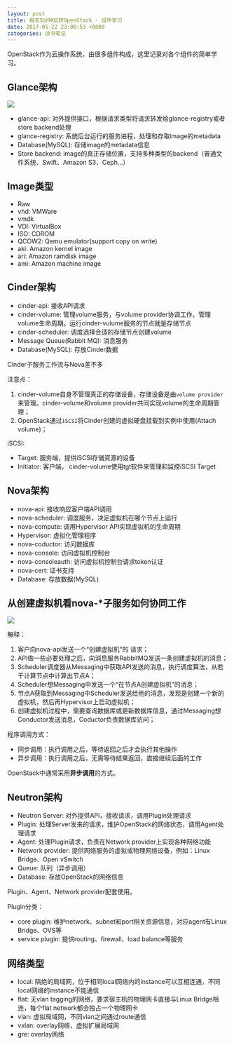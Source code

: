 ```yaml
---
layout: post
title: 每天5分钟玩转OpenStack - 组件学习
date: 2017-05-22 23:00:53 +0800
categories: 读书笔记
---
```


OpenStack作为云操作系统，由很多组件构成，这里记录对各个组件的简单学习。




## Glance架构

![](http://ww1.sinaimg.cn/large/9bbe7ebdgy1fftbonllf4j20fp0dx74p.jpg)

- glance-api: 对外提供接口，根据请求类型将请求转发给glance-registry或者store backend处理
- glance-registry: 系统后台运行的服务进程，处理和存取image的metadata
- Database(MySQL): 存储image的metadata信息
- Store backend: image的真正存储位置，支持多种类型的backend（普通文件系统、Swift、Amazon S3、Ceph...）

## Image类型

- Raw
- vhd: VMWare
- vmdk
- VDI: VirtualBox
- ISO: CDROM
- QCOW2: Qemu emulator(support copy on write)
- aki: Amazon kernel image
- ari: Amazon ramdisk image
- ami: Amazon machine image

## Cinder架构

- cinder-api: 接收API请求
- cinder-volume: 管理volume服务，与volume provider协调工作，管理volume生命周期。运行cinder-vulume服务的节点就是存储节点
- cinder-scheduler: 调度选择合适的存储节点创建volume
- Message Queue(Rabbit MQ): 消息服务
- Database(MySQL): 存放Cinder数据

Cinder子服务工作流与Nova差不多

注意点：

1. cinder-volume自身不管理真正的存储设备，存储设备是由`volume provider`来管理。cinder-volume和volume provider共同实现volume的生命周期管理； 
2. OpenStack通过`iSCSI`将Cinder创建的虚拟硬盘挂载到实例中使用(Attach volume)；

iSCSI:

- Target: 服务端，提供iSCSI存储资源的设备
- Initiator: 客户端， cinder-volume使用tgt软件来管理和监控iSCSI Target

## Nova架构

- nova-api: 接收响应客户端API调用
- nova-scheduler: 调度服务，决定虚拟机在哪个节点上运行
- nova-compute: 调用Hypervisor API实现虚拟机的生命周期
- Hypervisor: 虚拟化管理程序
- nova-coductor: 访问数据库
- nova-console: 访问虚拟机控制台
- nova-consoleauth: 访问虚拟机控制台请求token认证
- nova-cert: 证书支持
- Database: 存放数据(MySQL)

## 从创建虚拟机看nova-*子服务如何协同工作

![](http://ww1.sinaimg.cn/large/9bbe7ebdgy1femlzn3d4aj20cw0cwaa7.jpg)

解释：

1. 客户向nova-api发送一个“创建虚拟机”的 请求；
2. API做一些必要处理之后，向消息服务RabbitMQ发送一条创建虚拟机的消息；
3. Scheduler调度器从Messaging中获取API发送的消息，执行调度算法，从若干计算节点中计算出节点A；
4. Scheduler想Messaging中发送一个“在节点A创建虚拟机”的消息；
5. 节点A获取到Messaging中Scheduler发送给他的消息，发现是创建一个新的虚拟机，然后再Hypervisor上启动虚拟机；
6. 创建虚拟机过程中，需要查询数据库或更新数据库信息，通过Messaging想Conductor发送消息，Coductor负责数据库访问；

程序调用方式：

- 同步调用：执行调用之后，等待返回之后才会执行其他操作
- 异步调用：执行调用之后，无需等待结果返回，直接继续后面的工作

OpenStack中通常采用**异步调用**的方式。

## Neutron架构
- Neutron Server: 对外提供API，接收请求，调用Plugin处理请求
- Plugin: 处理Server发来的请求，维护OpenStack的网络状态，调用Agent处理请求
- Agent: 处理Plugin请求，负责在Network provider上实现各种网络功能
- Network provider: 提供网络服务的虚拟或物理网络设备，例如：Linux Bridge、Open vSwitch
- Queue: 队列（异步调用）
- Database: 存放OpenStack的网络信息

Plugin、Agent、Network provider配套使用。

Plugin分类：
- core plugin: 维护network、subnet和port相关资源信息，对应agent有Linux Bridge、OVS等
- service plugin: 提供routing、firewall、load balance等服务

## 网络类型

- local: 隔绝的局域网，位于相同local网络内的instance可以互相连通，不同local网络的instance不能通信
- flat: 无vlan tagging的网络，要求宿主机的物理网卡直接与Linux Bridge相连，每个flat network都会独占一个物理网卡
- vlan: 虚拟局域网，不同vlan之间通过route通信
- vxlan: overlay网络，虚拟扩展局域网
- gre: overlay网络
